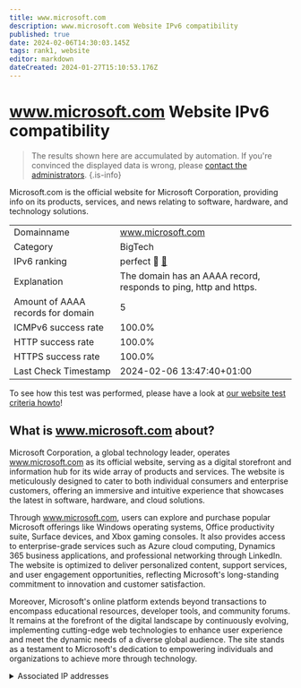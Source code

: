 ```yaml
---
title: www.microsoft.com
description: www.microsoft.com Website IPv6 compatibility
published: true
date: 2024-02-06T14:30:03.145Z
tags: rank1, website
editor: markdown
dateCreated: 2024-01-27T15:10:53.176Z
---
```


# www.microsoft.com Website IPv6 compatibility

> The results shown here are accumulated by automation. If you're convinced the displayed data is wrong, please [contact the administrators](/howto/chat). 
{.is-info}

Microsoft.com is the official website for Microsoft Corporation, providing info on its products, services, and news relating to software, hardware, and technology solutions.


|   |   |
| - | - |
| Domainname | www.microsoft.com
| Category | BigTech |
| IPv6 ranking | perfect :1st_place_medal: [🔗](/howto/ranking) |
| Explanation | The domain has an AAAA record, responds to ping, http and https. |
| Amount of AAAA records for domain | 5 |
| ICMPv6 success rate | 100.0%|
| HTTP success rate | 100.0% |
| HTTPS success rate | 100.0% |
| Last Check Timestamp | 2024-02-06 13:47:40+01:00 |

To see how this test was performed, please have a look at [our website test criteria howto](/howto/testcriteria/website)!


## What is www.microsoft.com about?
Microsoft Corporation, a global technology leader, operates www.microsoft.com as its official website, serving as a digital storefront and information hub for its wide array of products and services. The website is meticulously designed to cater to both individual consumers and enterprise customers, offering an immersive and intuitive experience that showcases the latest in software, hardware, and cloud solutions.

Through www.microsoft.com, users can explore and purchase popular Microsoft offerings like Windows operating systems, Office productivity suite, Surface devices, and Xbox gaming consoles. It also provides access to enterprise-grade services such as Azure cloud computing, Dynamics 365 business applications, and professional networking through LinkedIn. The website is optimized to deliver personalized content, support services, and user engagement opportunities, reflecting Microsoft's long-standing commitment to innovation and customer satisfaction.

Moreover, Microsoft's online platform extends beyond transactions to encompass educational resources, developer tools, and community forums. It remains at the forefront of the digital landscape by continuously evolving, implementing cutting-edge web technologies to enhance user experience and meet the dynamic needs of a diverse global audience. The site stands as a testament to Microsoft's dedication to empowering individuals and organizations to achieve more through technology.



<details>
<summary>Associated IP addresses</summary>

2a02:26f0:280:192::356e

2a02:26f0:280:19b::356e

2a02:26f0:280:183::356e

2a02:26f0:280:18d::356e

2a02:26f0:280:193::356e

</details>
